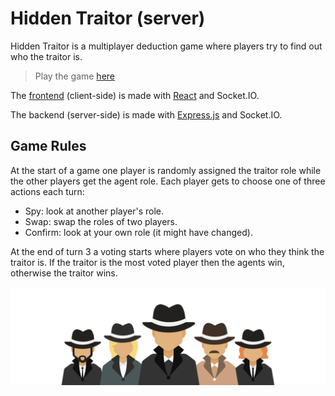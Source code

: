 # Hidden Traitor (server)

Hidden Traitor is a multiplayer deduction game where players try to find out who the traitor is. 

>Play the game [here](https://hidden-traitor.herokuapp.com/)

The [frontend](https://github.com/DoddiSkula/hidden-traitor) (client-side) is made with [React](https://reactjs.org/) and Socket.IO.

The backend (server-side) is made with [Express.js](https://expressjs.com/) and Socket.IO.

## Game Rules

At the start of a game one player is randomly assigned the traitor role while the other players get the agent role. Each player gets to choose one of three actions each turn:

- Spy: look at another player's role.
- Swap: swap the roles of two players.
- Confirm: look at your own role (it might have changed).

At the end of turn 3 a voting starts where players vote on who they think the traitor is. If the traitor is the most voted player then the agents win, otherwise the traitor wins.


![alt text](https://github.com/DoddiSkula/hidden-traitor/blob/main/src/images/agents.png "Hidden Traitor Agents")
